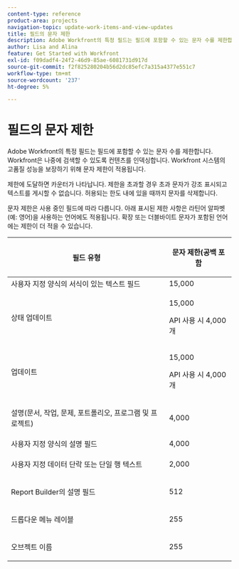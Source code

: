 ```yaml
---
content-type: reference
product-area: projects
navigation-topic: update-work-items-and-view-updates
title: 필드의 문자 제한
description: Adobe Workfront의 특정 필드는 필드에 포함할 수 있는 문자 수를 제한합니다. Workfront은 나중에 검색할 수 있도록 컨텐츠를 인덱싱합니다. Workfront 시스템의 고품질 성능을 보장하기 위해 문자 제한이 적용됩니다.
author: Lisa and Alina
feature: Get Started with Workfront
exl-id: f09dadf4-24f2-46d9-85ae-6081731d917d
source-git-commit: f2f825280204b56d2dc85efc7a315a4377e551c7
workflow-type: tm+mt
source-wordcount: '237'
ht-degree: 5%

---
```


# 필드의 문자 제한

Adobe Workfront의 특정 필드는 필드에 포함할 수 있는 문자 수를 제한합니다. Workfront은 나중에 검색할 수 있도록 컨텐츠를 인덱싱합니다. Workfront 시스템의 고품질 성능을 보장하기 위해 문자 제한이 적용됩니다.

제한에 도달하면 카운터가 나타납니다. 제한을 초과할 경우 초과 문자가 강조 표시되고 텍스트를 게시할 수 없습니다. 허용되는 한도 내에 있을 때까지 문자를 삭제합니다.

문자 제한은 사용 중인 필드에 따라 다릅니다. 아래 표시된 제한 사항은 라틴어 알파벳(예: 영어)을 사용하는 언어에도 적용됩니다. 확장 또는 더블바이트 문자가 포함된 언어에는 제한이 더 적을 수 있습니다.

<table style="table-layout:auto"> 
 <col> 
 <col> 
 <thead> 
  <tr> 
   <th> <p><strong>필드 유형</strong> </p> </th> 
   <th> <p><strong>문자 제한(</strong><strong>공백 포함</strong> </p> </th> 
  </tr> 
 </thead> 
 <tbody> 
  <tr> 
   <td>사용자 지정 양식의 서식이 있는 텍스트 필드</td> 
   <td>15,000</td> 
  </tr> 
  <tr> 
   <td> <p>상태 업데이트</p> </td> 
   <td> <p>15,000</p>
   <p> API 사용 시 4,000개</p> </td> 
  </tr> 
  <tr> 
   <td> <p>업데이트</p> </td> 
   <td> <p>15,000</p> 
   <p> API 사용 시 4,000개</p></td> 
  </tr> 
  <tr> 
   <td> <p>설명(문서, 작업, 문제, 포트폴리오, 프로그램 및 프로젝트)</p> </td> 
   <td> <p>4,000</p> </td> 
  </tr> 
  <tr> 
   <td>사용자 지정 양식의 설명 필드</td> 
   <td>4,000</td> 
  </tr> 
  <tr> 
   <td> <p>사용자 지정 데이터 단락 또는 단일 행 텍스트 </p> </td> 
   <td> <p>2,000</p> </td> 
  </tr> 
  <tr> 
   <td> <p>Report Builder의 설명 필드</p> </td> 
   <td> <p>512</p> </td> 
  </tr> 
  <tr> 
   <td> <p>드롭다운 메뉴 레이블</p> </td> 
   <td> <p>255</p> </td> 
  </tr> 
  <tr> 
   <td> <p>오브젝트 이름</p> </td> 
   <td> <p>255</p> </td> 
  </tr> 
 </tbody> 
</table>
